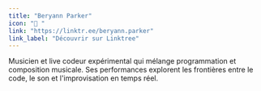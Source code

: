 ```yaml
---
title: "Beryann Parker"
icon: "🎵 "
link: "https://linktr.ee/beryann.parker"
link_label: "Découvrir sur Linktree"
---
```


Musicien et live codeur expérimental qui mélange programmation et composition musicale. Ses performances explorent les frontières entre le code, le son et l'improvisation en temps réel.